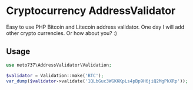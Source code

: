 # Cryptocurrency AddressValidator

Easy to use PHP Bitcoin and Litecoin address validator.
One day I will add other crypto currencies. Or how about you? :)

## Usage


```php
use neto737\AddressValidator\Validation;

$validator = Validation::make('BTC');
var_dump($validator->validate('1QLbGuc3WGKKKpLs4pBp9H6jiQ2MgPkXRp'));

```
